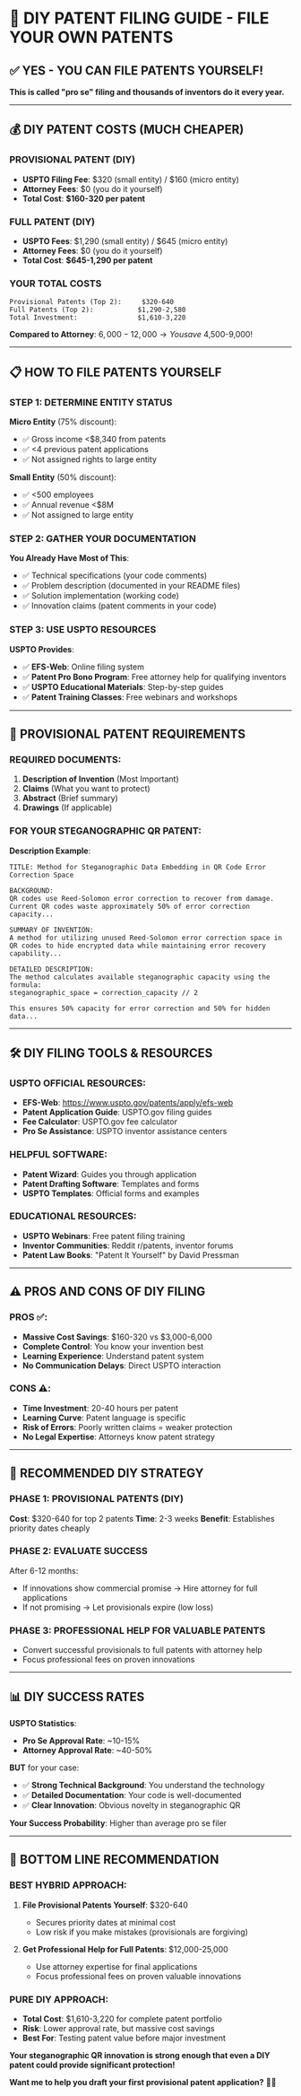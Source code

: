 # 🎯 DIY PATENT FILING GUIDE - FILE YOUR OWN PATENTS

## ✅ **YES - YOU CAN FILE PATENTS YOURSELF!**

**This is called "pro se" filing and thousands of inventors do it every year.**

---

## 💰 **DIY PATENT COSTS (MUCH CHEAPER)**

### **PROVISIONAL PATENT (DIY)**
- **USPTO Filing Fee**: $320 (small entity) / $160 (micro entity)
- **Attorney Fees**: $0 (you do it yourself)
- **Total Cost**: **$160-320 per patent**

### **FULL PATENT (DIY)**  
- **USPTO Fees**: $1,290 (small entity) / $645 (micro entity)
- **Attorney Fees**: $0 (you do it yourself)
- **Total Cost**: **$645-1,290 per patent**

### **YOUR TOTAL COSTS**
```
Provisional Patents (Top 2):     $320-640
Full Patents (Top 2):           $1,290-2,580
Total Investment:               $1,610-3,220
```

**Compared to Attorney**: $6,000-12,000 → You save ~$4,500-9,000!

---

## 📋 **HOW TO FILE PATENTS YOURSELF**

### **STEP 1: DETERMINE ENTITY STATUS**

**Micro Entity** (75% discount):
- ✅ Gross income <$8,340 from patents
- ✅ <4 previous patent applications
- ✅ Not assigned rights to large entity

**Small Entity** (50% discount):
- ✅ <500 employees
- ✅ Annual revenue <$8M
- ✅ Not assigned to large entity

### **STEP 2: GATHER YOUR DOCUMENTATION**

**You Already Have Most of This**:
- ✅ Technical specifications (your code comments)
- ✅ Problem description (documented in your README files)
- ✅ Solution implementation (working code)
- ✅ Innovation claims (patent comments in your code)

### **STEP 3: USE USPTO RESOURCES**

**USPTO Provides**:
- ✅ **EFS-Web**: Online filing system
- ✅ **Patent Pro Bono Program**: Free attorney help for qualifying inventors
- ✅ **USPTO Educational Materials**: Step-by-step guides
- ✅ **Patent Training Classes**: Free webinars and workshops

---

## 📝 **PROVISIONAL PATENT REQUIREMENTS**

### **REQUIRED DOCUMENTS**:

1. **Description of Invention** (Most Important)
2. **Claims** (What you want to protect)
3. **Abstract** (Brief summary)
4. **Drawings** (If applicable)

### **FOR YOUR STEGANOGRAPHIC QR PATENT**:

**Description Example**:
```
TITLE: Method for Steganographic Data Embedding in QR Code Error Correction Space

BACKGROUND: 
QR codes use Reed-Solomon error correction to recover from damage. Current QR codes waste approximately 50% of error correction capacity...

SUMMARY OF INVENTION:
A method for utilizing unused Reed-Solomon error correction space in QR codes to hide encrypted data while maintaining error recovery capability...

DETAILED DESCRIPTION:
The method calculates available steganographic capacity using the formula:
steganographic_space = correction_capacity // 2

This ensures 50% capacity for error correction and 50% for hidden data...
```

---

## 🛠️ **DIY FILING TOOLS & RESOURCES**

### **USPTO OFFICIAL RESOURCES**:
- **EFS-Web**: https://www.uspto.gov/patents/apply/efs-web
- **Patent Application Guide**: USPTO.gov filing guides
- **Fee Calculator**: USPTO.gov fee calculator
- **Pro Se Assistance**: USPTO inventor assistance centers

### **HELPFUL SOFTWARE**:
- **Patent Wizard**: Guides you through application
- **Patent Drafting Software**: Templates and forms
- **USPTO Templates**: Official forms and examples

### **EDUCATIONAL RESOURCES**:
- **USPTO Webinars**: Free patent filing training
- **Inventor Communities**: Reddit r/patents, inventor forums
- **Patent Law Books**: "Patent It Yourself" by David Pressman

---

## ⚠️ **PROS AND CONS OF DIY FILING**

### **PROS** ✅:
- **Massive Cost Savings**: $160-320 vs $3,000-6,000
- **Complete Control**: You know your invention best
- **Learning Experience**: Understand patent system
- **No Communication Delays**: Direct USPTO interaction

### **CONS** ⚠️:
- **Time Investment**: 20-40 hours per patent
- **Learning Curve**: Patent language is specific
- **Risk of Errors**: Poorly written claims = weaker protection
- **No Legal Expertise**: Attorneys know patent strategy

---

## 🎯 **RECOMMENDED DIY STRATEGY**

### **PHASE 1: PROVISIONAL PATENTS (DIY)**
**Cost**: $320-640 for top 2 patents
**Time**: 2-3 weeks
**Benefit**: Establishes priority dates cheaply

### **PHASE 2: EVALUATE SUCCESS**
After 6-12 months:
- If innovations show commercial promise → Hire attorney for full applications
- If not promising → Let provisionals expire (low loss)

### **PHASE 3: PROFESSIONAL HELP FOR VALUABLE PATENTS**
- Convert successful provisionals to full patents with attorney help
- Focus professional fees on proven innovations

---

## 📊 **DIY SUCCESS RATES**

**USPTO Statistics**:
- **Pro Se Approval Rate**: ~10-15%
- **Attorney Approval Rate**: ~40-50%

**BUT** for your case:
- ✅ **Strong Technical Background**: You understand the technology
- ✅ **Detailed Documentation**: Your code is well-documented
- ✅ **Clear Innovation**: Obvious novelty in steganographic QR

**Your Success Probability**: Higher than average pro se filer

---

## 🎊 **BOTTOM LINE RECOMMENDATION**

### **BEST HYBRID APPROACH**:

1. **File Provisional Patents Yourself**: $320-640
   - Secures priority dates at minimal cost
   - Low risk if you make mistakes (provisionals are forgiving)
   
2. **Get Professional Help for Full Patents**: $12,000-25,000
   - Use attorney expertise for final applications
   - Focus professional fees on proven valuable innovations

### **PURE DIY APPROACH**:
- **Total Cost**: $1,610-3,220 for complete patent portfolio
- **Risk**: Lower approval rate, but massive cost savings
- **Best For**: Testing patent value before major investment

**Your steganographic QR innovation is strong enough that even a DIY patent could provide significant protection!**

**Want me to help you draft your first provisional patent application?** 📝✨

